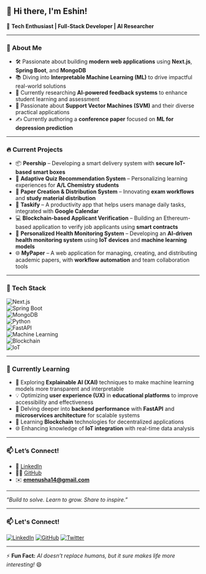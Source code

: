 ## 👋 Hi there, I'm **Eshin**!

🚀 **Tech Enthusiast | Full-Stack Developer | AI Researcher**  

---

### 🌟 About Me

- 🛠️ Passionate about building **modern web applications** using **Next.js**, **Spring Boot**, and **MongoDB**  
- 📚 Diving into **Interpretable Machine Learning (ML)** to drive impactful real-world solutions  
- 🔬 Currently researching **AI-powered feedback systems** to enhance student learning and assessment  
- 🤖 Passionate about **Support Vector Machines (SVM)** and their diverse practical applications  
- ✍️ Currently authoring a **conference paper** focused on **ML for depression prediction**  

---

### 🔥 Current Projects

- 📦 **Peership** – Developing a smart delivery system with **secure IoT-based smart boxes**  
- 🎯 **Adaptive Quiz Recommendation System** – Personalizing learning experiences for **A/L Chemistry students**  
- 📜 **Paper Creation & Distribution System** – Innovating **exam workflows** and **study material distribution**  
- 📱 **Taskify** – A productivity app that helps users manage daily tasks, integrated with **Google Calendar**  
- 💻 **Blockchain-based Applicant Verification** – Building an Ethereum-based application to verify job applicants using **smart contracts**  
- 🤖 **Personalized Health Monitoring System** – Developing an **AI-driven health monitoring system** using **IoT devices** and **machine learning models**  
- 🌐 **MyPaper** – A web application for managing, creating, and distributing academic papers, with **workflow automation** and team collaboration tools  

---

### 🧰 Tech Stack

![Next.js](https://img.shields.io/badge/Next.js-000?style=for-the-badge&logo=next.js&logoColor=white)  
![Spring Boot](https://img.shields.io/badge/Spring_Boot-6DB33F?style=for-the-badge&logo=spring-boot&logoColor=white)  
![MongoDB](https://img.shields.io/badge/MongoDB-47A248?style=for-the-badge&logo=mongodb&logoColor=white)  
![Python](https://img.shields.io/badge/Python-3776AB?style=for-the-badge&logo=python&logoColor=white)  
![FastAPI](https://img.shields.io/badge/FastAPI-009688?style=for-the-badge&logo=fastapi&logoColor=white)  
![Machine Learning](https://img.shields.io/badge/Machine_Learning-FF6F00?style=for-the-badge&logo=OpenAI&logoColor=white)  
![Blockchain](https://img.shields.io/badge/Blockchain-3C3C3C?style=for-the-badge&logo=ethereum&logoColor=white)  
![IoT](https://img.shields.io/badge/IoT-009C8C?style=for-the-badge&logo=raspberry-pi&logoColor=white)  

---

### 🌱 Currently Learning

- 🧠 Exploring **Explainable AI (XAI)** techniques to make machine learning models more transparent and interpretable  
- 💡 Optimizing **user experience (UX)** in **educational platforms** to improve accessibility and effectiveness  
- 🔗 Delving deeper into **backend performance** with **FastAPI** and **microservices architecture** for scalable systems  
- 🔐 Learning **Blockchain** technologies for decentralized applications  
- 🌐 Enhancing knowledge of **IoT integration** with real-time data analysis

---

### 📫 Let’s Connect!

- 💼 [LinkedIn](https://www.linkedin.com/in/EshinMenusha)  
- 🧑‍💻 [GitHub](https://github.com/Eshin22)  
- ✉️ **emenusha14@gmail.com**  

---

_“Build to solve. Learn to grow. Share to inspire.”_


---

### 📫 Let's Connect!
[![LinkedIn](https://img.shields.io/badge/LinkedIn-0A66C2?style=for-the-badge&logo=linkedin&logoColor=white)](https://linkedin.com/in/yourprofile) 
[![GitHub](https://img.shields.io/badge/GitHub-181717?style=for-the-badge&logo=github&logoColor=white)](https://github.com/Eshin22) 
[![Twitter](https://img.shields.io/badge/Twitter-1DA1F2?style=for-the-badge&logo=twitter&logoColor=white)](https://twitter.com/yourhandle)

---

⚡ **Fun Fact:** *AI doesn’t replace humans, but it sure makes life more interesting!* 😄
